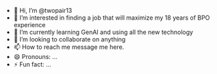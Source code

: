 - 👋 Hi, I’m @twopair13
- 👀 I’m interested in finding a job that will maximize my 18 years of BPO experience
- 🌱 I’m currently learning GenAI and using all the new technology
- 💞️ I’m looking to collaborate on anything
- 📫 How to reach me message me here.
- 😄 Pronouns: ...
- ⚡ Fun fact: ...

<!---
twopair13/twopair13 is a ✨ special ✨ repository because its `README.md` (this file) appears on your GitHub profile.
You can click the Preview link to take a look at your changes.
--->
